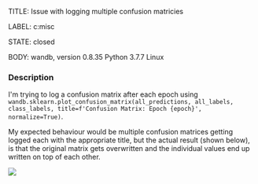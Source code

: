 TITLE:
Issue with logging multiple confusion matricies

LABEL:
c:misc

STATE:
closed

BODY:
wandb, version 0.8.35
Python 3.7.7
Linux

### Description

I'm trying to log a confusion matrix after each epoch using 
`wandb.sklearn.plot_confusion_matrix(all_predictions, all_labels, class_labels,
                                            title=f'Confusion Matrix: Epoch {epoch}', normalize=True)`. 

My expected behaviour would be multiple confusion matrices getting logged each with the appropriate title, but the actual result (shown below), is that the original matrix gets overwritten and the individual values end up written on top of each other. 


![](https://i.imgur.com/HiJsIs4.png)



